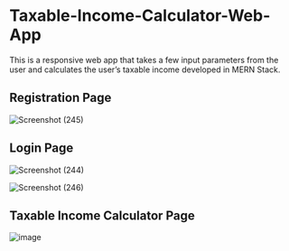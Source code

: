 # Taxable-Income-Calculator-Web-App
This is a responsive web app that takes a few input parameters from the user and calculates the user’s taxable income developed in MERN Stack.

## Registration Page
![Screenshot (245)](https://user-images.githubusercontent.com/79014447/154089900-83f7d890-7b7e-4eb0-b954-3bba787e4a0f.png)

## Login Page
![Screenshot (244)](https://user-images.githubusercontent.com/79014447/154089945-9794fe7f-346c-454e-a069-21e15eebc180.png)

![Screenshot (246)](https://user-images.githubusercontent.com/79014447/154090671-e6b394a4-87e3-4af7-9426-c91132a58376.png)

## Taxable Income Calculator Page
![image](https://user-images.githubusercontent.com/79014447/154090284-24b0d9da-9b07-4cd3-90a0-ca92a21650e8.png)
